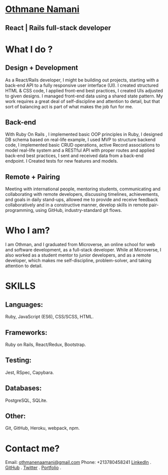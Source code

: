 # [Othmane Namani]()
## React | Rails full-stack developer

# What I do ?
## Design + Development
As a React/Rails developer, I might be building out projects, starting with a back-end API to a fully responsive user interface (UI). I created structured HTML & CSS code, I applied front-end best practices, I created UIs adjusted to given designs. I managed front-end data using a shared state pattern. My work requires a great deal of self-discipline and attention to detail, but that sort of balancing act is part of what makes the job fun for me.

## Back-end
With Ruby On Rails , I implemented basic OOP principles in Ruby, I designed DB schema based on real-life example, I used MVP to structure backend code, I implemented basic CRUD operations, active Record associations to model real-life system and a RESTful API with proper routes and applied back-end best practices, I sent and received data from a back-end endpoint. I Created tests for new features and models.

## Remote + Pairing
Meeting with international people, mentoring students, communicating and collaborating with remote developers, discussing timelines, achievements, and goals in daily stand-ups, allowed me to provide and receive feedback collaboratively and in a constructive manner, develop skills in remote pair-programming, using GitHub, industry-standard git flows.

# Who I am?
I am Othman, and I graduated from Microverse, an online school for web and software development, as a full-stack developer. While at Microverse, I also worked as a student mentor to junior developers, and as a remote developer, which makes me self-discipline, problem-solver, and taking attention to detail.

# SKILLS
## Languages:
Ruby, JavaScript (ES6), CSS/SCSS, HTML.
## Frameworks:
Ruby on Rails, React/Redux, Bootstrap.
## Testing:
Jest, RSpec, Capybara.
## Databases:
PostgreSQL, SQLite.
## Other:
Git, GitHub, Heroku, webpack, npm.

# Contact me?
Email: othmanenaamani@gmail.com
Phone: +213780458241
[LinkedIn](https://www.linkedin.com/in/othman-namani/) .
[GitHub](https://github.com/othman-19) .
[Twitter](https://twitter.com/ONaamani) .
[Portfolio]() .





